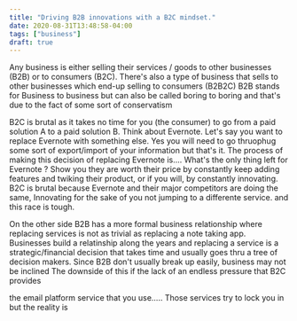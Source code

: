 ```yaml
---
title: "Driving B2B innovations with a B2C mindset."
date: 2020-08-31T13:48:58-04:00
tags: ["business"]
draft: true
---
```


Any business is either selling their services / goods to other businesses (B2B) or to consumers (B2C). There's also a type of business that sells to other businesses which end-up selling to consumers (B2B2C)
B2B stands for Business to business but can also be called boring to boring and that's due to the fact of some sort of conservatism 

B2C is brutal as it takes no time for you (the consumer) to go from a paid solution A to a paid solution B. Think about Evernote. Let's say you want to replace Evernote with something else. Yes you will need to go thruophug some sort of export/import of your information but that's it. The process of making this decision of replacing Evernote is.... What's the only thing left for Evernote ? Show you they are worth their price by constantly keep adding features and twiking their product, or if you will, by constantly innovating. B2C is brutal because Evernote and their major competitors are doing the same, Innovating for the sake of you not jumping to a differente service. and this race is tough.

On the other side B2B has a more formal business relationship where replacing services is not as trivial as replacing a note taking app. Businesses build a relatinship along the years and replacing a service is a strategic/financial decision that takes time and usually goes thru a tree of decision makers. Since B2B don't usually break up easily, business may not be inclined The downside of this if the lack of an endless pressure that B2C provides

the email platform service that you use..... Those services try to lock you in but the reality is 